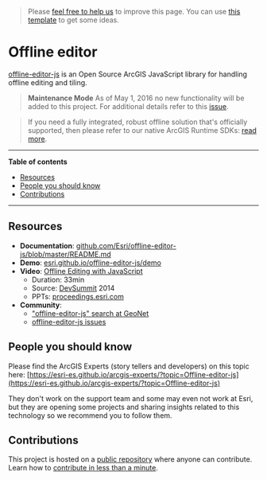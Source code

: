 > Please [feel free to help us](#contributions) to improve this page. You can use [this template](https://github.com/esri-es/awesome-arcgis/blob/master/RESOURCE_PAGE_TEMPLATE.md) to get some ideas.

# Offline editor
[offline-editor-js](https://github.com/Esri/offline-editor-js) is an Open Source ArcGIS JavaScript library for handling offline editing and tiling.

> **Maintenance Mode** As of May 1, 2016 no new functionality will be added to this project. For additional details refer to this [issue](https://github.com/Esri/offline-editor-js/issues/468).

> If you need a fully integrated, robust offline solution that's officially supported, then please refer to our native ArcGIS Runtime SDKs: [read more](../../../../arcgis/offline/README.md).

---

<!-- START doctoc generated TOC please keep comment here to allow auto update -->
<!-- DON'T EDIT THIS SECTION, INSTEAD RE-RUN doctoc TO UPDATE -->
**Table of contents**

- [Resources](#resources)
- [People you should know](#people-you-should-know)
- [Contributions](#contributions)

<!-- END doctoc generated TOC please keep comment here to allow auto update -->

----

## Resources

* **Documentation**: [github.com/Esri/offline-editor-js/blob/master/README.md](https://github.com/Esri/offline-editor-js/blob/master/README.md)
* **Demo**: [esri.github.io/offline-editor-js/demo](http://esri.github.io/offline-editor-js/demo/)
* **Video**: [Offline Editing with JavaScript](http://www.esri.com/videos/watch?videoid=3371&channelid=LegacyVideo&isLegacy=true&title=offline-editing-with-javascript)
  * Duration: 33min
  * Source: [DevSummit](http://www.esri.com/events/devsummit) 2014
  * PPTs: [proceedings.esri.com](https://www.google.es/webhp?ie=UTF-8#q=%22offline-editor-js%22+site:proceedings.esri.com)
* **Community**:
  * ["offline-editor-js" search at GeoNet](https://community.esri.com/search.jspa?q=offline-editor-js)
  * [offline-editor-js issues](https://github.com/Esri/offline-editor-js/issues)


## People you should know
Please find the ArcGIS Experts (story tellers and developers) on this topic here: [https://esri-es.github.io/arcgis-experts/?topic=Offline-editor-js](https://esri-es.github.io/arcgis-experts/?topic=Offline-editor-js)

They don't work on the support team and some may even not work at Esri,
but they are opening some projects and sharing insights related to this
technology so we recommend you to follow them.

## Contributions

This project is hosted on a [public repository](https://github.com/hhkaos/awesome-arcgis) where anyone can contribute. Learn how to [contribute in less than a minute](https://github.com/hhkaos/awesome-arcgis/blob/master/CONTRIBUTING.md).